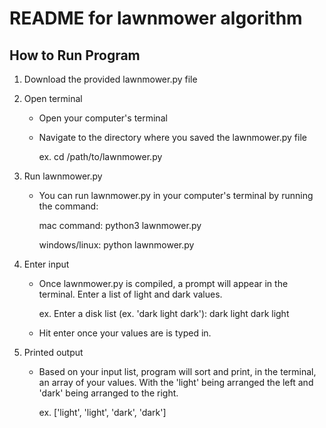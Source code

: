 # README for lawnmower algorithm

## How to Run Program

1. Download the provided lawnmower.py file

2. Open terminal

    - Open your computer's terminal

    - Navigate to the directory where you saved the lawnmower.py file
    
        ex. cd /path/to/lawnmower.py

3. Run lawnmower.py 

    - You can run lawnmower.py in your computer's terminal by running the command:

         mac command: python3 lawnmower.py

         windows/linux: python lawnmower.py

4. Enter input

    - Once lawnmower.py is compiled, a prompt will appear in the terminal. Enter a list of light and dark values. 

        ex. Enter a disk list (ex. 'dark light dark'):  dark light dark light

    - Hit enter once your values are is typed in. 

5. Printed output

    - Based on your input list, program will sort and print, in the terminal, an array of your values. With the 'light' being arranged the left and 'dark' being arranged to the right. 

        ex. ['light', 'light', 'dark', 'dark']
